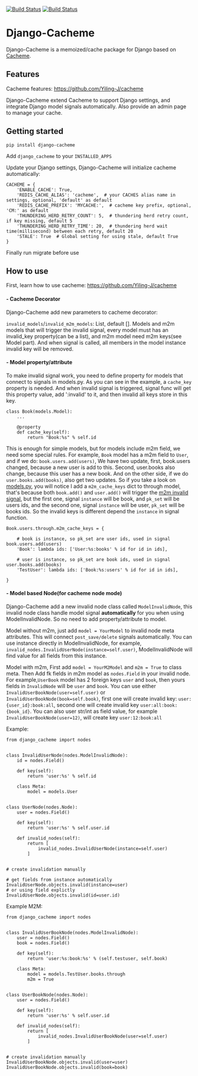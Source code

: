 [![Build Status](https://travis-ci.com/Yiling-J/django-cacheme.svg?branch=master)](https://travis-ci.com/Yiling-J/django-cacheme)
[![Build Status](https://codecov.io/gh/Yiling-J/django-cacheme/branch/master/graph/badge.svg)](https://codecov.io/gh/Yiling-J/django-cacheme)
# Django-Cacheme

Django-Cacheme is a memoized/cache package for Django based on [Cacheme](https://github.com/Yiling-J/cacheme).


## Features

Cacheme features: https://github.com/Yiling-J/cacheme

Django-Cacheme extend Cacheme to support Django settings, and integrate Django model signals automatically.
Also provide an admin page to manage your cache.

## Getting started

`pip install django-cacheme`

Add `django_cacheme` to your `INSTALLED_APPS`

Update your Django settings, Django-Cacheme will initialize cacheme automatically:

```
CACHEME = {
    'ENABLE_CACHE': True,
    'REDIS_CACHE_ALIAS': 'cacheme',  # your CACHES alias name in settings, optional, 'default' as default
    'REDIS_CACHE_PREFIX': 'MYCACHE:',  # cacheme key prefix, optional, 'CM:' as default
    'THUNDERING_HERD_RETRY_COUNT': 5,  # thundering herd retry count, if key missing, default 5
    'THUNDERING_HERD_RETRY_TIME': 20,  # thundering herd wait time(millisecond) between each retry, default 20
    'STALE': True  # Global setting for using stale, default True
}
```

Finally run migrate before use


## How to use

First, learn how to use cacheme: https://github.com/Yiling-J/cacheme

#### - Cacheme Decorator

Django-Cacheme add new parameters to cacheme decorator:

`invalid_models`/`invalid_m2m_models`: List, default []. Models and m2m models that will trigger the invalid
signal, every model must has an invalid_key property(can be a list), and m2m model need m2m keys(see Model part).
And when signal is called, all members in the model instance invalid key will be removed.

#### - Model property/attribute

To make invalid signal work, you need to define property for models that connect to signals in models.py.
As you can see in the example, a `cache_key` property is needed. And when invalid signal is triggered,
signal func will get this property value, add ':invalid' to it, and then invalid all keys store in this key.

```
class Book(models.Model):
    ...

    @property
    def cache_key(self):
        return "Book:%s" % self.id
```

This is enough for simple models, but for models include m2m field, we need some special rules. For example,
`Book` model has a m2m field to `User`, and if we do: `book.users.add(users)`, We have two update, first, book.users changed,
because a new user is add to this. Second, user.books also change, because this user has a new book. And on the other side,
if we do `user.books.add(books)`, also get two updates.
So if you take a look on [models.py](../master/tests/testapp/models.py), you will notice I add a `m2m_cache_keys` dict to through model,
that's because both `book.add()` and `user.add()` will trigger the [m2m invalid signal](https://docs.djangoproject.com/en/2.2/ref/signals/#m2m-changed), but the first one, signal `instance` will be book, and
`pk_set` will be users ids, and the second one, signal `instance` will be user, `pk_set` will be books ids. So the invalid keys is different
depend the `instance` in signal function.

```
Book.users.through.m2m_cache_keys = {

    # book is instance, so pk_set are user ids, used in signal book.users.add(users)
    'Book': lambda ids: ['User:%s:books' % id for id in ids],

    # user is instance, so pk_set are book ids, used in signal user.books.add(books)
    'TestUser': lambda ids: ['Book:%s:users' % id for id in ids],

}
```

#### - Model based Node(for cacheme node mode)

Django-Cacheme add a new invalid node class called `ModelInvalidNode`,
this invalid node class handle model signal **automatically** for you when using ModelInvalidNode.
So no need to add property/attribute to model.

Model without m2m, just add `model = YourModel` to invalid node meta attributes. This will connect
`post_save/delete` signals automatically. You can use instance directly in ModelInvalidNode, for example,
`invalid_nodes.InvalidUserNode(instance=self.user)`, ModelInvalidNode will find value for all fields from this
instance.

Model with m2m, First add `model = YourM2Model` and `m2m = True` to class meta.
Then Add fk fields in m2m model as `nodes.Field` in your invalid node. For example,`UserBook` model
has 2 foreign keys `user` and `book`, then yours fields in `InvalidNode` will be `user` and `book`. You can use either `InvalidUserBookNode(user=self.user)` or `InvalidUserBookNode(book=self.book)`,
first one will create invalid key: `user:{user_id}:book:all`, second one will create invalid key `user:all:book:{book_id}`. You can also user str/int as field value, for example `InvalidUserBookNode(user=12)`, will create
key `user:12:book:all`

Example:

```
from django_cacheme import nodes


class InvalidUserNode(nodes.ModelInvalidNode):
    id = nodes.Field()

    def key(self):
        return 'user:%s' % self.id

    class Meta:
        model = models.User


class UserNode(nodes.Node):
    user = nodes.Field()

    def key(self):
        return 'user:%s' % self.user.id

    def invalid_nodes(self):
        return [
            invalid_nodes.InvalidUserNode(instance=self.user)
        ]


# create invalidation manually

# get fields from instance automatically
InvalidUserNode.objects.invalid(instance=user)
# or using field explictly
InvalidUserNode.objects.invalid(id=user.id)

```

Example M2M:

```
from django_cacheme import nodes


class InvalidUserBookNode(nodes.ModelInvalidNode):
    user = nodes.Field()
    book = nodes.Field()

    def key(self):
        return 'user:%s:book:%s' % (self.testuser, self.book)

    class Meta:
        model = models.TestUser.books.through
        m2m = True


class UserBookNode(nodes.Node):
    user = nodes.Field()

    def key(self):
        return 'user:%s' % self.user.id

    def invalid_nodes(self):
        return [
            invalid_nodes.InvalidUserBookNode(user=self.user)
        ]


# create invalidation manually
InvalidUserBookNode.objects.invalid(user=user)
InvalidUserBookNode.objects.invalid(book=book)


```

